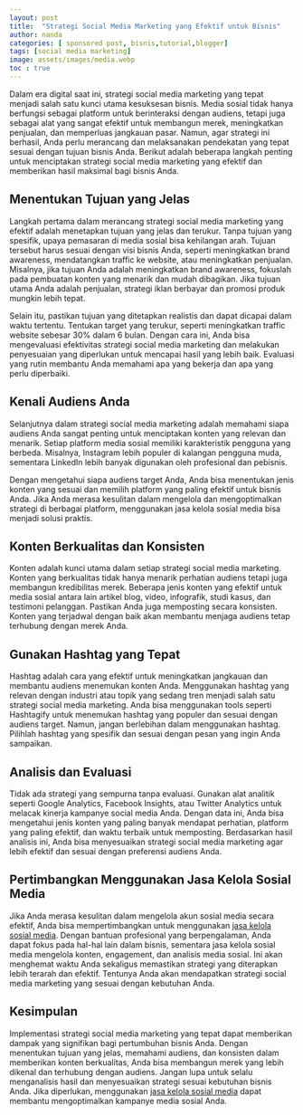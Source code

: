 ```yaml
---
layout: post
title:  "Strategi Social Media Marketing yang Efektif untuk Bisnis"
author: nanda
categories: [ sponsored post, bisnis,tutorial,blogger]
tags: [social media marketing]
image: assets/images/media.webp
toc : true
---
```


Dalam era digital saat ini, strategi social media marketing yang tepat menjadi salah satu kunci utama kesuksesan bisnis. Media sosial tidak hanya berfungsi sebagai platform untuk berinteraksi dengan audiens, tetapi juga sebagai alat yang sangat efektif untuk membangun merek, meningkatkan penjualan, dan memperluas jangkauan pasar. Namun, agar strategi ini berhasil, Anda perlu merancang dan melaksanakan pendekatan yang tepat sesuai dengan tujuan bisnis Anda. Berikut adalah beberapa langkah penting untuk menciptakan strategi social media marketing yang efektif dan memberikan hasil maksimal bagi bisnis Anda.

## Menentukan Tujuan yang Jelas
Langkah pertama dalam merancang strategi social media marketing yang efektif adalah menetapkan tujuan yang jelas dan terukur. Tanpa tujuan yang spesifik, upaya pemasaran di media sosial bisa kehilangan arah. Tujuan tersebut harus sesuai dengan visi bisnis Anda, seperti meningkatkan brand awareness, mendatangkan traffic ke website, atau meningkatkan penjualan. Misalnya, jika tujuan Anda adalah meningkatkan brand awareness, fokuslah pada pembuatan konten yang menarik dan mudah dibagikan. Jika tujuan utama Anda adalah penjualan, strategi iklan berbayar dan promosi produk mungkin lebih tepat.

 

Selain itu, pastikan tujuan yang ditetapkan realistis dan dapat dicapai dalam waktu tertentu. Tentukan target yang terukur, seperti meningkatkan traffic website sebesar 30% dalam 6 bulan. Dengan cara ini, Anda bisa mengevaluasi efektivitas strategi social media marketing dan melakukan penyesuaian yang diperlukan untuk mencapai hasil yang lebih baik. Evaluasi yang rutin membantu Anda memahami apa yang bekerja dan apa yang perlu diperbaiki.

## Kenali Audiens Anda
Selanjutnya dalam strategi social media marketing adalah memahami siapa audiens Anda sangat penting untuk menciptakan konten yang relevan dan menarik. Setiap platform media sosial memiliki karakteristik pengguna yang berbeda. Misalnya, Instagram lebih populer di kalangan pengguna muda, sementara LinkedIn lebih banyak digunakan oleh profesional dan pebisnis.

 

Dengan mengetahui siapa audiens target Anda, Anda bisa menentukan jenis konten yang sesuai dan memilih platform yang paling efektif untuk bisnis Anda. Jika Anda merasa kesulitan dalam mengelola dan mengoptimalkan strategi di berbagai platform, menggunakan jasa kelola sosial media bisa menjadi solusi praktis.

## Konten Berkualitas dan Konsisten
Konten adalah kunci utama dalam setiap strategi social media marketing. Konten yang berkualitas tidak hanya menarik perhatian audiens tetapi juga membangun kredibilitas merek. Beberapa jenis konten yang efektif untuk media sosial antara lain artikel blog, video, infografik, studi kasus, dan testimoni pelanggan. Pastikan Anda juga memposting secara konsisten. Konten yang terjadwal dengan baik akan membantu menjaga audiens tetap terhubung dengan merek Anda.

## Gunakan Hashtag yang Tepat
Hashtag adalah cara yang efektif untuk meningkatkan jangkauan dan membantu audiens menemukan konten Anda. Menggunakan hashtag yang relevan dengan industri atau topik yang sedang tren menjadi salah satu strategi social media marketing. Anda bisa menggunakan tools seperti Hashtagify untuk menemukan hashtag yang populer dan sesuai dengan audiens target. Namun, jangan berlebihan dalam menggunakan hashtag. Pilihlah hashtag yang spesifik dan sesuai dengan pesan yang ingin Anda sampaikan.

## Analisis dan Evaluasi
Tidak ada strategi yang sempurna tanpa evaluasi. Gunakan alat analitik seperti Google Analytics, Facebook Insights, atau Twitter Analytics untuk melacak kinerja kampanye social media Anda. Dengan data ini, Anda bisa mengetahui jenis konten yang paling banyak mendapat perhatian, platform yang paling efektif, dan waktu terbaik untuk memposting. Berdasarkan hasil analisis ini, Anda bisa menyesuaikan strategi social media marketing agar lebih efektif dan sesuai dengan preferensi audiens Anda.

## Pertimbangkan Menggunakan Jasa Kelola Sosial Media
Jika Anda merasa kesulitan dalam mengelola akun sosial media secara efektif, Anda bisa mempertimbangkan untuk menggunakan [jasa kelola sosial media](https://zharkwave.com/id/jasa-kelola-sosial-media/). Dengan bantuan profesional yang berpengalaman, Anda dapat fokus pada hal-hal lain dalam bisnis, sementara jasa kelola sosial media mengelola konten, engagement, dan analisis media sosial. Ini akan menghemat waktu Anda sekaligus memastikan strategi yang diterapkan lebih terarah dan efektif. Tentunya Anda akan mendapatkan strategi social media marketing yang sesuai dengan kebutuhan Anda. 

## Kesimpulan
Implementasi strategi social media marketing yang tepat dapat memberikan dampak yang signifikan bagi pertumbuhan bisnis Anda. Dengan menentukan tujuan yang jelas, memahami audiens, dan konsisten dalam memberikan konten berkualitas, Anda bisa membangun merek yang lebih dikenal dan terhubung dengan audiens. Jangan lupa untuk selalu menganalisis hasil dan menyesuaikan strategi sesuai kebutuhan bisnis Anda. Jika diperlukan, menggunakan [jasa kelola sosial media](https://zharkwave.com/id/jasa-kelola-sosial-media/) dapat membantu mengoptimalkan kampanye media sosial Anda.

